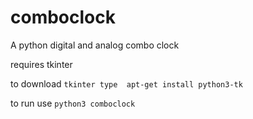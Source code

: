 # comboclock
A python digital and analog combo clock 

requires tkinter

  to download ```tkinter type  apt-get install python3-tk```

  to run use ```python3 comboclock```
